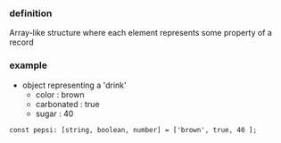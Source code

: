 ### definition
  Array-like structure where each element represents some property of a record

### example
  - object representing a 'drink'
    - color : brown
    - carbonated : true
    - sugar : 40
```
const pepsi: [string, boolean, number] = ['brown', true, 40 ];
```
